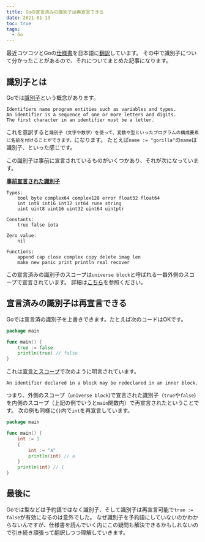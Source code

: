 ```yaml
---
title: Goの宣言済みの識別子は再宣言できる
date: 2021-01-13
toc: true
tags: 
  - Go
---
```


最近コツコツとGoの[仕様書](https://golang.org/ref/spec)を日本語に[翻訳](https://github.com/skanehira/blog/pull/4)しています。
その中で識別子について分かったことがあるので、それについてまとめた記事になります。

## 識別子とは
Goでは[識別子](https://golang.org/ref/spec#Identifiers)という概念があります。

```
Identifiers name program entities such as variables and types.
An identifier is a sequence of one or more letters and digits.
The first character in an identifier must be a letter.
```

これを意訳すると`識別子（文字や数字）を使って、変数や型といったプログラムの構成要素に名前を付けることができます。`になります。
たとえば`name := "gorilla"`の`name`は識別子、といった感じです。

この識別子は事前に宣言されているものがいくつかあり、それが次になっています。

**[事前宣言された識別子](https://golang.org/ref/spec#Predeclared_identifiers)**

```
Types:
	bool byte complex64 complex128 error float32 float64
	int int8 int16 int32 int64 rune string
	uint uint8 uint16 uint32 uint64 uintptr

Constants:
	true false iota

Zero value:
	nil

Functions:
	append cap close complex copy delete imag len
	make new panic print println real recover
```

この宣言済みの識別子のスコープは`universe block`と呼ばれる一番外側のスコープで宣言されています。
詳細は[こちら](https://motemen.github.io/go-for-go-book/#%E3%83%A6%E3%83%8B%E3%83%90%E3%83%BC%E3%82%B9%E3%82%B9%E3%82%B3%E3%83%BC%E3%83%97)を参照ください。

## 宣言済みの識別子は再宣言できる
Goでは宣言済の識別子を上書きできます。たとえば次のコードはOKです。

```go
package main

func main() {
	true := false
	println(true) // false
}
```

これは[宣言とスコープ](https://golang.org/ref/spec#Declarations_and_scope)で次のように明言されています。

```
An identifier declared in a block may be redeclared in an inner block.
```

つまり、外側のスコープ（`universe block`)で宣言された識別子（`true`や`false`)を内側のスコープ（上記の例でいうと`main`関数内）で再宣言されたということです。
次の例も同様に`{}`内で`int`を再宣言しています。

```go
package main

func main() {
	int := 1
	{
		int := "a"
		println(int) // a
	}
	println(int) // 1
}
```

## 最後に
Goでは型などは予約語ではなく識別子、そして識別子は再宣言可能で`true := false`が有効になるのは意外でした。
なぜ識別子を予約語にしていないのかわからないんですが、仕様書を読んでいく内にこの疑問も解決できるかもしれないので引き続き頑張って翻訳しつつ理解していきます。

